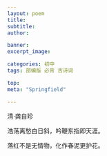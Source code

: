 ```yaml
---
layout: poem
title: 
subtitle: 
author: 

banner:
excerpt_image: 

categories: 初中
tags: 部编版 必背 古诗词

top: 
meta: "Springfield"

---
```


清·龚自珍

浩荡离愁白日斜，吟鞭东指即天涯。

落红不是无情物，化作春泥更护花。